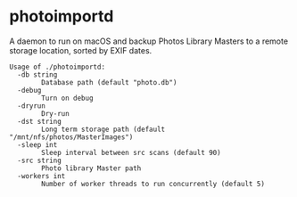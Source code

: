 # photoimportd

A daemon to run on macOS and backup Photos Library Masters to a remote storage location, sorted by EXIF dates.

    Usage of ./photoimportd:
      -db string
        	Database path (default "photo.db")
      -debug
        	Turn on debug
      -dryrun
        	Dry-run
      -dst string
        	Long term storage path (default "/mnt/nfs/photos/MasterImages")
      -sleep int
        	Sleep interval between src scans (default 90)
      -src string
        	Photo library Master path
      -workers int
        	Number of worker threads to run concurrently (default 5)
